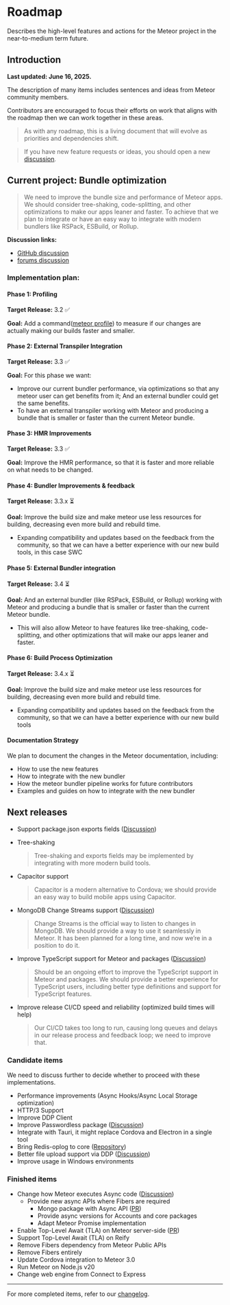 # Roadmap

Describes the high-level features and actions for the Meteor project in the near-to-medium term future.

## Introduction

**Last updated: June 16, 2025.**

The description of many items includes sentences and ideas from Meteor community members.

Contributors are encouraged to focus their efforts on work that aligns with the roadmap then we can work together in these areas.

> As with any roadmap, this is a living document that will evolve as priorities and dependencies shift.

> If you have new feature requests or ideas, you should open a new [discussion](https://github.com/meteor/meteor/discussions/new).

## Current project: Bundle optimization

> We need to improve the bundle size and performance of Meteor apps. We should consider tree-shaking, code-splitting,
> and other optimizations to make our apps leaner and faster.
> To achieve that we plan to integrate or have an easy way to integrate with modern bundlers like RSPack, ESBuild, or Rollup.

**Discussion links:**

- [GitHub discussion](https://github.com/meteor/meteor/discussions/11587)
- [forums discussion](https://forums.meteor.com/t/join-the-effort-to-speed-up-meteor-bundler/63406/17)

### Implementation plan:

#### Phase 1: Profiling

**Target Release:** 3.2 ✅

**Goal:** Add a command([meteor profile](/cli/#meteorprofile)) to measure if our changes are actually making our builds faster and smaller.


#### Phase 2: External Transpiler Integration

**Target Release:** 3.3 ✅

**Goal:** For this phase we want:
 - Improve our current bundler performance, via optimizations so that any meteor user can get benefits from it; And an external bundler could get
   the same benefits.
 - To have an external transpiler working with Meteor and producing a bundle that is smaller or faster than the current Meteor bundle.


#### Phase 3: HMR Improvements

**Target Release:** 3.3 ✅

**Goal:** Improve the HMR performance, so that it is faster and more reliable on what needs to be changed.

#### Phase 4: Bundler Improvements & feedback

**Target Release:** 3.3.x ⏳

**Goal:** Improve the build size and make meteor use less resources for building, decreasing even more build and rebuild time.
- Expanding compatibility and updates based on the feedback from the community, so that we can have a better experience with our new build tools, in this case SWC

#### Phase 5: External Bundler integration

**Target Release:** 3.4 ⏳

**Goal:**  And an external bundler (like RSPack, ESBuild, or Rollup) working with Meteor and producing a bundle that is smaller or faster than the current Meteor bundle.
- This will also allow Meteor to have features like tree-shaking, code-splitting, and other optimizations that will make our apps leaner and faster.

#### Phase 6: Build Process Optimization

**Target Release:** 3.4.x ⏳

**Goal:** Improve the build size and make meteor use less resources for building, decreasing even more build and rebuild time.
- Expanding compatibility and updates based on the feedback from the community, so that we can have a better experience with our new build tools


#### Documentation Strategy

We plan to document the changes in the Meteor documentation, including:
- How to use the new features
- How to integrate with the new bundler
- How the meteor bundler pipeline works for future contributors
- Examples and guides on how to integrate with the new bundler

## Next releases

- Support package.json exports fields ([Discussion](https://github.com/meteor/meteor/discussions/11727))
- Tree-shaking

  > Tree-shaking and exports fields may be implemented by integrating with more modern build tools.

- Capacitor support

  > Capacitor is a modern alternative to Cordova; we should provide an easy way to build mobile apps using Capacitor.

- MongoDB Change Streams support ([Discussion](https://github.com/meteor/meteor/discussions/11842))

  > Change Streams is the official way to listen to changes in MongoDB. We should provide a way to use it seamlessly in Meteor. It has been planned for a long time, and now we’re in a position to do it.

- Improve TypeScript support for Meteor and packages ([Discussion](https://github.com/meteor/meteor/discussions/12080))

  > Should be an ongoing effort to improve the TypeScript support in Meteor and packages. We should provide a better experience for TypeScript users, including better type definitions and support for TypeScript features.

- Improve release CI/CD speed and reliability (optimized build times will help)
  > Our CI/CD takes too long to run, causing long queues and delays in our release process and feedback loop; we need to improve that.

### Candidate items

We need to discuss further to decide whether to proceed with these implementations.

- Performance improvements (Async Hooks/Async Local Storage optimization)
- HTTP/3 Support
- Improve DDP Client
- Improve Passwordless package ([Discussion](https://github.com/meteor/meteor/discussions/12075))
- Integrate with Tauri, it might replace Cordova and Electron in a single tool
- Bring Redis-oplog to core ([Repository](https://github.com/Meteor-Community-Packages/redis-oplog))
- Better file upload support via DDP ([Discussion](https://github.com/meteor/meteor/discussions/11523))
- Improve usage in Windows environments

### Finished items

- Change how Meteor executes Async code ([Discussion](https://github.com/meteor/meteor/discussions/11505))
  - Provide new async APIs where Fibers are required
    - Mongo package with Async API ([PR](https://github.com/meteor/meteor/pull/12028))
    - Provide async versions for Accounts and core packages
    - Adapt Meteor Promise implementation
- Enable Top-Level Await (TLA) on Meteor server-side ([PR](https://github.com/meteor/meteor/pull/12095))
- Support Top-Level Await (TLA) on Reify
- Remove Fibers dependency from Meteor Public APIs
- Remove Fibers entirely
- Update Cordova integration to Meteor 3.0
- Run Meteor on Node.js v20
- Change web engine from Connect to Express

---

For more completed items, refer to our [changelog](https://docs.meteor.com/history.html).
